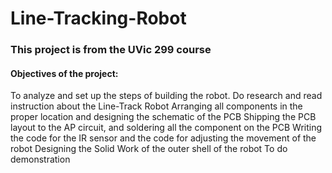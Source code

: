 # Line-Tracking-Robot
### This project is from the UVic 299 course ###

#### Objectives of the project: #####
To analyze and set up the steps of building the robot.
Do research and read instruction about the Line-Track Robot 
Arranging all components in the proper location and  designing the schematic of the PCB 
Shipping the PCB layout to the AP circuit, and soldering all the component on the PCB
Writing the code for the IR sensor and the code for adjusting the movement of the robot
Designing the Solid Work of the outer shell of the robot
To do demonstration
